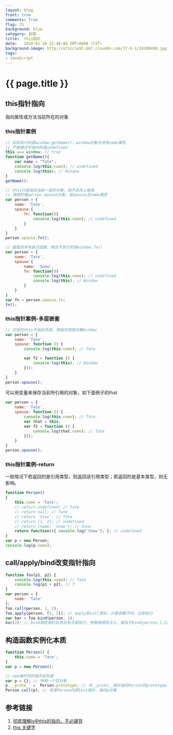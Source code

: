 ```yaml
---
layout: blog
front: true
comments: True
flag: JS
background: blue
category: 前端
title:  this指针
date:   2018-01-30 22:48:00 GMT+0800 (CST)
background-image: http://ot1cc1u9t.bkt.clouddn.com/17-8-1/24280498.jpg
tags:
- JavaScript
---
```

# {{ page.title }}

## this指针指向

指向属性或方法当前所在的对象

### this指针案例

```js
// 实际执行的是window.getName()，window对象并没有name属性
// 严格模式中指向的是undefined
this === window; // true
function getName(){
    var name = "Tate";
    console.log(this.name); // undefined
    console.log(this); // Window
}
getName();
```

```js
// this只是指向当前一层的对象，而不会向上继承
// 调用的是person.spouse对象，但spouse无name属性
var person = {
    name: 'Tate',
    spouse:{
        fn: function(){
            console.log(this.name); // undefined
        }
    }
}
person.spouse.fn();
```

```js
// 赋值但并未执行函数，相当于执行的是window.fn()
var person = {
    name: 'Tate',
    spouse:{
        name: 'Snow',
        fn: function(){
            console.log(this.name); // undefined
            console.log(this); // Window
        }
    }
}
var fn = person.spouse.fn;
fn();
```

### this指针案例-多层嵌套

```js
// 内层的this不指向外部，而指向顶层对象Window
var person = {
    name: 'Tate',
    spouse: function () {
        console.log(this.name); // Tate

        var f2 = function () {
            console.log(this); // Window
        }();
    }
}
person.spouse();
```

可以用变量来保存当前所引用的对象，如下面例子的that

```js
var person = {
    name: 'Tate',
    spouse: function () {
        console.log(this.name); // Tate
        var that = this;
        var f2 = function () {
            console.log(that.name); // Tate
        }();
    }
}
person.spouse();
```

### this指针案例-return

一般情况下若返回的是引用类型，则返回该引用类型；若返回的是基本类型，则无影响。

```js
function Person()
{
    this.name = 'Tate';
    // return undefined; // Tate
    // return null; // Tate
    // return 'Snow'; // Tate
    // return [1, 2]; // undefined
    // return {name: 'Snow'}; // Snow
    return function(){ console.log('Snow'); }; // undefined
}
var p = new Person;
console.log(p.name);
```

## call/apply/bind改变指针指向

```js
function foo(p1, p2) {
    console.log(this.name); // Tate
    console.log(p1 + p2); // 3
}
var person = {
    name: 'Tate'
};
foo.call(person, 1, 2);
foo.apply(person, [1, 2]); // apply和call类似，只是参数不同，立即执行
var bar = foo.bind(person, 1);
bar(2); // bind绑定指针后并没有立即执行，参数按顺序注入，相当于bind(person,1,2)
```

## 构造函数实例化本质

```js
function Person() {
    this.name = 'Tate';
}
var p = new Person();

// new操作符的操作实际是
var p = {}; // 申明一个空对象
p.__proto__ =  Person.prototype; // 将__proto__指针指向Person的prototype，即其原型对象
Person.call(p); // 改变Person内部this指针，指向p对象
```

## 参考链接

1. [彻底理解js中this的指向，不必硬背](https://www.cnblogs.com/pssp/p/5216085.html)
1. [this 关键字](http://javascript.ruanyifeng.com/oop/this.html#toc5)